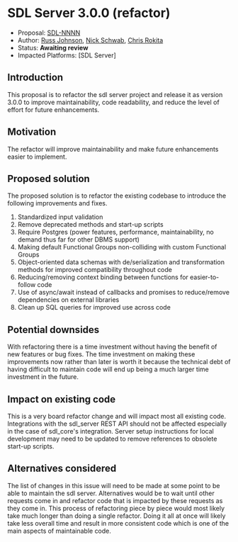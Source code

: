 # SDL Server 3.0.0 (refactor)

* Proposal: [SDL-NNNN](NNNN-sdl-server-3.md)
* Author:  [Russ Johnson](https://github.com/russjohnson09), [Nick Schwab](https://github.com/nickschwab), [Chris Rokita](https://github.com/crokita)
* Status: **Awaiting review**
* Impacted Platforms: [SDL Server]

## Introduction

This proposal is to refactor the sdl server project and release it as version 3.0.0 to improve maintainability, code readability, and reduce the level of effort for future enhancements.


## Motivation

The refactor will improve maintainability and make future enhancements easier to implement.

## Proposed solution

The proposed solution is to refactor the existing codebase to introduce the following
improvements and fixes.

1. Standardized input validation
2. Remove deprecated methods and start-up scripts
3. Require Postgres (power features, performance, maintainability, no demand thus far for other DBMS support)
4. Making default Functional Groups non-colliding with custom Functional Groups
5. Object-oriented data schemas with de/serialization and transformation methods for improved compatibility throughout code
6. Reducing/removing context binding between functions for easier-to-follow code
7. Use of async/await instead of callbacks and promises to reduce/remove dependencies on external libraries
8. Clean up SQL queries for improved use across code


## Potential downsides

With refactoring there is a time investment without having the benefit
of new features or bug fixes. The time investment on making these improvements now rather than later is worth it
because the technical debt of having difficult to maintain code will end up being a much
larger time investment in the future.

## Impact on existing code
This is a very board refactor change and will impact most all existing code. Integrations with the sdl_server REST API
should not be affected especially in the case of sdl_core's integration. Server setup instructions for local
development may need to be updated to remove references to obsolete start-up scripts.

## Alternatives considered

The list of changes in this issue will need to be made at some point to be able to maintain the sdl
server. Alternatives would be to wait until other requests come in and refactor code that is impacted
by these requests as they come in. This process of refactoring piece by piece would most likely take much longer 
than doing a single refactor. Doing it all at once will likely take less overall time and result in more consistent
code which is one of the main aspects of maintainable code.

